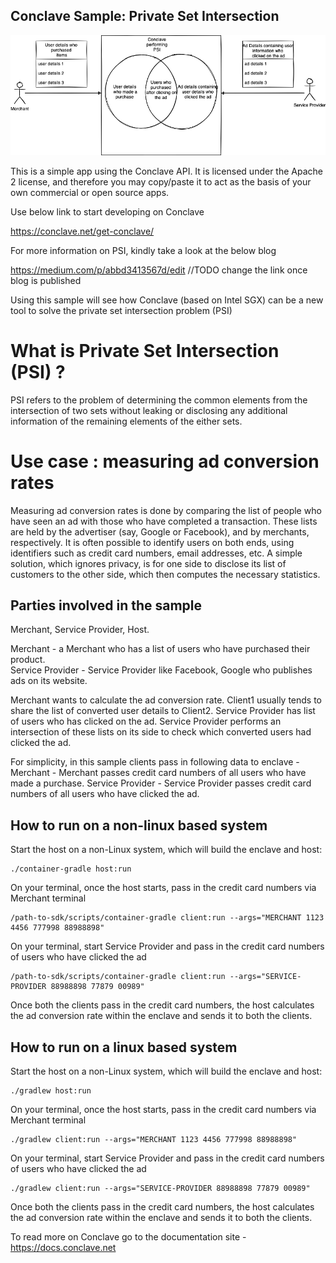 ## Conclave Sample: Private Set Intersection

<p align="center">
  <img src="./psi.png" alt="Corda" width="600">
</p>


This is a simple app using the Conclave API. It is licensed under the Apache 2 license, and therefore you may 
copy/paste it to act as the basis of your own commercial or open source apps.

Use below link to start developing on Conclave

https://conclave.net/get-conclave/


For more information on PSI, kindly take a look at the below blog

https://medium.com/p/abbd3413567d/edit //TODO change the link once blog is published

Using this sample will see how Conclave (based on Intel SGX) can be a new tool to solve the private set intersection problem (PSI)
        
# What is Private Set Intersection (PSI) ?

PSI refers to the problem of determining the common elements from the intersection of two sets without leaking or disclosing any 
additional information of the remaining elements of the either sets.

# Use case : measuring ad conversion rates

Measuring ad conversion rates is done by comparing the list of people who have seen an ad with those who have completed a transaction. 
These lists are held by the advertiser (say, Google or Facebook), and by merchants, respectively. 
It is often possible to identify users on both ends, using identifiers such as credit card numbers, email addresses, etc. 
A simple solution, which ignores privacy, is for one side to disclose its list of customers to the other side, which then computes the necessary statistics. 

## Parties involved in the sample
Merchant, Service Provider, Host.

Merchant - a Merchant who has a list of users who have purchased their product.  
Service Provider - Service Provider like Facebook, Google who publishes ads on its website.

Merchant wants to calculate the ad conversion rate. Client1 usually tends to share the list of converted user details to Client2.
Service Provider has list of users who has clicked on the ad. Service Provider performs an intersection of these lists on its side to check which 
converted users had clicked the ad.

For simplicity, in this sample clients pass in following data to enclave - 
Merchant - Merchant passes credit card numbers of all users who have made a purchase.
Service Provider - Service Provider passes credit card numbers of all users who have clicked the ad.

## How to run on a non-linux based system

Start the host on a non-Linux system, which will build the enclave and host:

    ./container-gradle host:run

On your terminal, once the host starts, pass in the credit card numbers via Merchant terminal

    /path-to-sdk/scripts/container-gradle client:run --args="MERCHANT 1123 4456 777998 88988898"

On your terminal, start Service Provider and pass in the credit card numbers of users who have clicked the ad

    /path-to-sdk/scripts/container-gradle client:run --args="SERVICE-PROVIDER 88988898 77879 00989"

Once both the clients pass in the credit card numbers, the host calculates the ad conversion rate within the enclave and sends it to both the clients.

## How to run on a linux based system

Start the host on a non-Linux system, which will build the enclave and host:

    ./gradlew host:run

On your terminal, once the host starts, pass in the credit card numbers via Merchant terminal

    ./gradlew client:run --args="MERCHANT 1123 4456 777998 88988898"

On your terminal, start Service Provider and pass in the credit card numbers of users who have clicked the ad

    ./gradlew client:run --args="SERVICE-PROVIDER 88988898 77879 00989"

Once both the clients pass in the credit card numbers, the host calculates the ad conversion rate within the enclave and sends it to both the clients.

To read more on Conclave go to the documentation site - https://docs.conclave.net